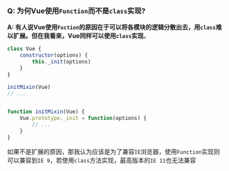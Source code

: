 ### Q: 为何Vue使用`Function`而不是`class`实现?

**A: 有人说Vue使用`Fuction`的原因在于可以将各模块的逻辑分散出去，用`class`难以扩展。但在我看来，Vue同样可以使用`class`实现**。

```js
class Vue {
	constructor(options) {
		this._init(options)
	}
}

initMixin(Vue)
// ...


function initMixin(Vue) {
	Vue.prototype._init = function(options) {
		// ...
	}
}
```
如果不是扩展的原因，那我认为应该是为了兼容`IE`浏览器，使用`Function`实现则可以兼容到`IE 9`，若使用`class`方法实现，最高版本的`IE 11`也无法兼容
